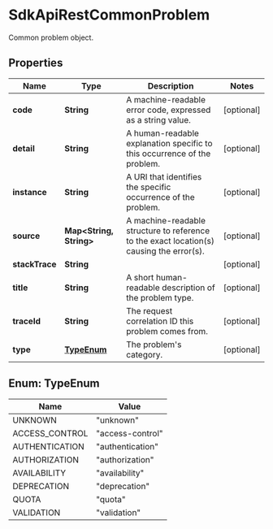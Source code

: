 

# SdkApiRestCommonProblem

Common problem object.

## Properties

| Name | Type | Description | Notes |
|------------ | ------------- | ------------- | -------------|
|**code** | **String** | A machine-readable error code, expressed as a string value. |  [optional] |
|**detail** | **String** | A human-readable explanation specific to this occurrence of the problem. |  [optional] |
|**instance** | **String** | A URI that identifies the specific occurrence of the problem. |  [optional] |
|**source** | **Map&lt;String, String&gt;** | A machine-readable structure to reference to the exact location(s) causing the error(s). |  [optional] |
|**stackTrace** | **String** |  |  [optional] |
|**title** | **String** | A short human-readable description of the problem type. |  [optional] |
|**traceId** | **String** | The request correlation ID this problem comes from. |  [optional] |
|**type** | [**TypeEnum**](#TypeEnum) | The problem&#39;s category. |  [optional] |



## Enum: TypeEnum

| Name | Value |
|---- | -----|
| UNKNOWN | &quot;unknown&quot; |
| ACCESS_CONTROL | &quot;access-control&quot; |
| AUTHENTICATION | &quot;authentication&quot; |
| AUTHORIZATION | &quot;authorization&quot; |
| AVAILABILITY | &quot;availability&quot; |
| DEPRECATION | &quot;deprecation&quot; |
| QUOTA | &quot;quota&quot; |
| VALIDATION | &quot;validation&quot; |



